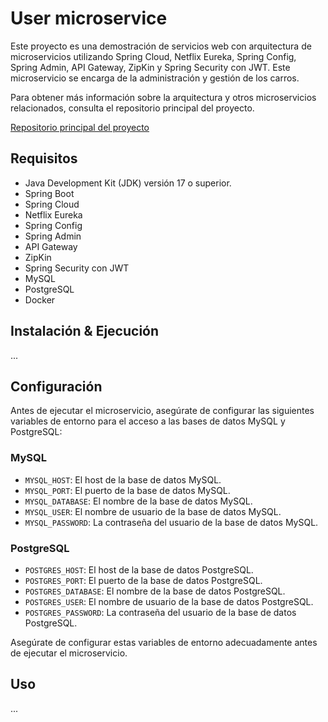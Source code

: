 # User microservice

Este proyecto es una demostración de servicios web con arquitectura de microservicios utilizando Spring Cloud, Netflix Eureka, Spring Config, Spring Admin, API Gateway, ZipKin y Spring Security con JWT. Este microservicio se encarga de la administración y gestión de los carros.

Para obtener más información sobre la arquitectura y otros microservicios relacionados, consulta el repositorio principal del proyecto.

[Repositorio principal del proyecto](enlace-al-repositorio-principal)


## Requisitos

- Java Development Kit (JDK) versión 17 o superior.
- Spring Boot
- Spring Cloud
- Netflix Eureka
- Spring Config
- Spring Admin
- API Gateway
- ZipKin
- Spring Security con JWT
- MySQL
- PostgreSQL
- Docker

## Instalación &  Ejecución

...

## Configuración

Antes de ejecutar el microservicio, asegúrate de configurar las siguientes variables de entorno para el acceso a las bases de datos MySQL y PostgreSQL:

### MySQL

- `MYSQL_HOST`: El host de la base de datos MySQL.
- `MYSQL_PORT`: El puerto de la base de datos MySQL.
- `MYSQL_DATABASE`: El nombre de la base de datos MySQL.
- `MYSQL_USER`: El nombre de usuario de la base de datos MySQL.
- `MYSQL_PASSWORD`: La contraseña del usuario de la base de datos MySQL.

### PostgreSQL

- `POSTGRES_HOST`: El host de la base de datos PostgreSQL.
- `POSTGRES_PORT`: El puerto de la base de datos PostgreSQL.
- `POSTGRES_DATABASE`: El nombre de la base de datos PostgreSQL.
- `POSTGRES_USER`: El nombre de usuario de la base de datos PostgreSQL.
- `POSTGRES_PASSWORD`: La contraseña del usuario de la base de datos PostgreSQL.

Asegúrate de configurar estas variables de entorno adecuadamente antes de ejecutar el microservicio.


## Uso

...